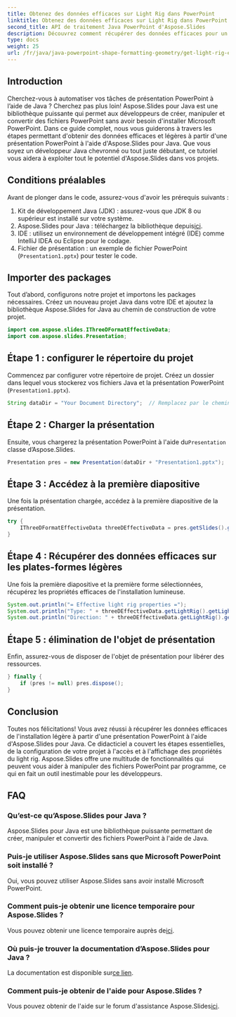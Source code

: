 ```yaml
---
title: Obtenez des données efficaces sur Light Rig dans PowerPoint
linktitle: Obtenez des données efficaces sur Light Rig dans PowerPoint
second_title: API de traitement Java PowerPoint d'Aspose.Slides
description: Découvrez comment récupérer des données efficaces pour un montage léger à partir de présentations PowerPoint à l'aide d'Aspose.Slides pour Java dans ce guide détaillé étape par étape.
type: docs
weight: 25
url: /fr/java/java-powerpoint-shape-formatting-geometry/get-light-rig-effective-data-powerpoint/
---
```

## Introduction
Cherchez-vous à automatiser vos tâches de présentation PowerPoint à l’aide de Java ? Cherchez pas plus loin! Aspose.Slides pour Java est une bibliothèque puissante qui permet aux développeurs de créer, manipuler et convertir des fichiers PowerPoint sans avoir besoin d'installer Microsoft PowerPoint. Dans ce guide complet, nous vous guiderons à travers les étapes permettant d'obtenir des données efficaces et légères à partir d'une présentation PowerPoint à l'aide d'Aspose.Slides pour Java. Que vous soyez un développeur Java chevronné ou tout juste débutant, ce tutoriel vous aidera à exploiter tout le potentiel d'Aspose.Slides dans vos projets.
## Conditions préalables
Avant de plonger dans le code, assurez-vous d'avoir les prérequis suivants :
1. Kit de développement Java (JDK) : assurez-vous que JDK 8 ou supérieur est installé sur votre système.
2.  Aspose.Slides pour Java : téléchargez la bibliothèque depuis[ici](https://releases.aspose.com/slides/java/).
3. IDE : utilisez un environnement de développement intégré (IDE) comme IntelliJ IDEA ou Eclipse pour le codage.
4. Fichier de présentation : un exemple de fichier PowerPoint (`Presentation1.pptx`) pour tester le code.
## Importer des packages
Tout d’abord, configurons notre projet et importons les packages nécessaires. Créez un nouveau projet Java dans votre IDE et ajoutez la bibliothèque Aspose.Slides for Java au chemin de construction de votre projet.
```java
import com.aspose.slides.IThreeDFormatEffectiveData;
import com.aspose.slides.Presentation;

```
## Étape 1 : configurer le répertoire du projet
Commencez par configurer votre répertoire de projet. Créez un dossier dans lequel vous stockerez vos fichiers Java et la présentation PowerPoint (`Presentation1.pptx`).
```java
String dataDir = "Your Document Directory";  // Remplacez par le chemin réel de votre répertoire de documents
```
## Étape 2 : Charger la présentation
 Ensuite, vous chargerez la présentation PowerPoint à l'aide du`Presentation` classe d’Aspose.Slides.
```java
Presentation pres = new Presentation(dataDir + "Presentation1.pptx");
```
## Étape 3 : Accédez à la première diapositive
Une fois la présentation chargée, accédez à la première diapositive de la présentation.
```java
try {
    IThreeDFormatEffectiveData threeDEffectiveData = pres.getSlides().get_Item(0).getShapes().get_Item(0).getThreeDFormat().getEffective();
}
```
## Étape 4 : Récupérer des données efficaces sur les plates-formes légères
Une fois la première diapositive et la première forme sélectionnées, récupérez les propriétés efficaces de l'installation lumineuse.
```java
System.out.println("= Effective light rig properties =");
System.out.println("Type: " + threeDEffectiveData.getLightRig().getLightType());
System.out.println("Direction: " + threeDEffectiveData.getLightRig().getDirection());
```
## Étape 5 : élimination de l'objet de présentation
Enfin, assurez-vous de disposer de l'objet de présentation pour libérer des ressources.
```java
} finally {
    if (pres != null) pres.dispose();
}
```
## Conclusion
Toutes nos félicitations! Vous avez réussi à récupérer les données efficaces de l'installation légère à partir d'une présentation PowerPoint à l'aide d'Aspose.Slides pour Java. Ce didacticiel a couvert les étapes essentielles, de la configuration de votre projet à l'accès et à l'affichage des propriétés du light rig. Aspose.Slides offre une multitude de fonctionnalités qui peuvent vous aider à manipuler des fichiers PowerPoint par programme, ce qui en fait un outil inestimable pour les développeurs.
## FAQ
### Qu’est-ce qu’Aspose.Slides pour Java ?
Aspose.Slides pour Java est une bibliothèque puissante permettant de créer, manipuler et convertir des fichiers PowerPoint à l'aide de Java.
### Puis-je utiliser Aspose.Slides sans que Microsoft PowerPoint soit installé ?
Oui, vous pouvez utiliser Aspose.Slides sans avoir installé Microsoft PowerPoint.
### Comment puis-je obtenir une licence temporaire pour Aspose.Slides ?
 Vous pouvez obtenir une licence temporaire auprès de[ici](https://purchase.aspose.com/temporary-license/).
### Où puis-je trouver la documentation d’Aspose.Slides pour Java ?
 La documentation est disponible sur[ce lien](https://reference.aspose.com/slides/java/).
### Comment puis-je obtenir de l'aide pour Aspose.Slides ?
 Vous pouvez obtenir de l'aide sur le forum d'assistance Aspose.Slides[ici](https://forum.aspose.com/c/slides/11).